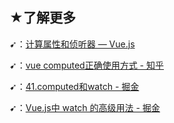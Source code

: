 ## ★了解更多

➹：[计算属性和侦听器 — Vue.js](https://cn.vuejs.org/v2/guide/computed.html)

➹：[vue computed正确使用方式 - 知乎](https://zhuanlan.zhihu.com/p/72541791)

➹：[41.computed和watch - 掘金](https://juejin.im/post/5e97d9c5e51d4546e64c7422)

➹：[Vue.js中 watch 的高级用法 - 掘金](https://juejin.im/post/5ae91fa76fb9a07aa7677543)